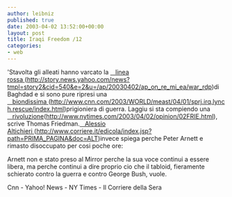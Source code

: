 ```yaml
---
author: leibniz
published: true
date: 2003-04-02 13:52:00+00:00
layout: post
title: Iraqi Freedom /12
categories:
- web
---
```



'Stavolta gli alleati hanno varcato la  [   linea rossa ]()(http://story.news.yahoo.com/news?tmpl=story2&cid=540&e=2&u=/ap/20030402/ap_on_re_mi_ea/war_rdp)di Baghdad e si sono pure ripresi una  [   biondissima ]()(http://www.cnn.com/2003/WORLD/meast/04/01/sprj.irq.lynch.rescue/index.html)prigioniera di guerra. Laggiu si sta compiendo una  [   rivoluzione]()(http://www.nytimes.com/2003/04/02/opinion/02FRIE.html), scrive Thomas Friedman.[   Alessio Altichieri ]()(http://www.corriere.it/edicola/index.jsp?path=PRIMA_PAGINA&doc=ALT)invece spiega perche Peter Arnett e rimasto disoccupato per cosi poche ore:

Arnett non e stato preso al Mirror perche la sua voce continui a essere libera, ma perche continui a dire proprio cio che il tabloid, fieramente schierato contro la guerra e contro George Bush, vuole. 

Cnn - Yahoo! News - NY Times - Il Corriere della Sera

